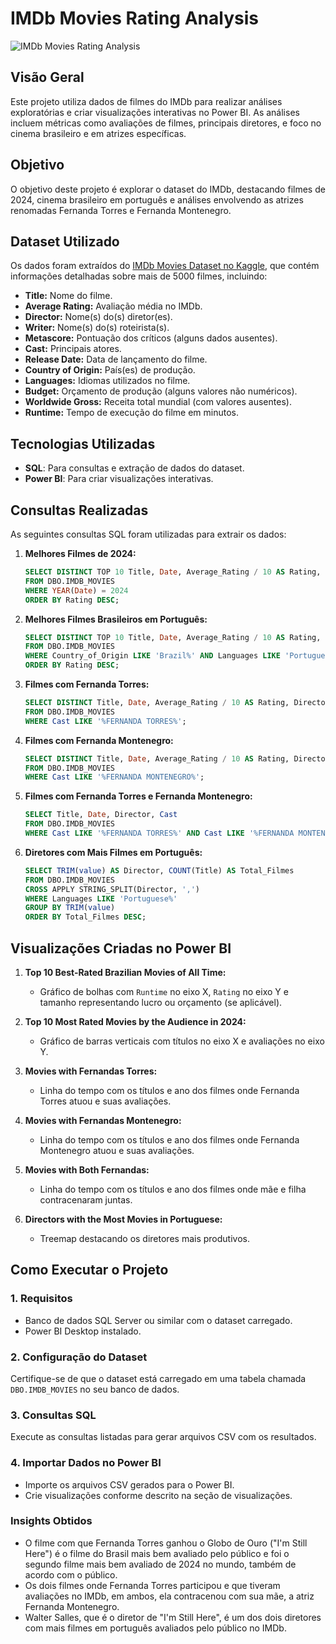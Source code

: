 # IMDb Movies Rating Analysis

![IMDb Movies Rating Analysis](https://github.com/user-attachments/assets/473a6b50-9894-4eec-a558-1ee6fe48bad2)

## **Visão Geral**
Este projeto utiliza dados de filmes do IMDb para realizar análises exploratórias e criar visualizações interativas no Power BI. As análises incluem métricas como avaliações de filmes, principais diretores, e foco no cinema brasileiro e em atrizes específicas.

## **Objetivo**
O objetivo deste projeto é explorar o dataset do IMDb, destacando filmes de 2024, cinema brasileiro em português e análises envolvendo as atrizes renomadas Fernanda Torres e Fernanda Montenegro.

## **Dataset Utilizado**

Os dados foram extraídos do [IMDb Movies Dataset no Kaggle](https://www.kaggle.com/datasets/hetbabariya/imdb-movies-data-collection-5000-records/data), que contém informações detalhadas sobre mais de 5000 filmes, incluindo:

- **Title:** Nome do filme.
- **Average Rating:** Avaliação média no IMDb.
- **Director:** Nome(s) do(s) diretor(es).
- **Writer:** Nome(s) do(s) roteirista(s).
- **Metascore:** Pontuação dos críticos (alguns dados ausentes).
- **Cast:** Principais atores.
- **Release Date:** Data de lançamento do filme.
- **Country of Origin:** País(es) de produção.
- **Languages:** Idiomas utilizados no filme.
- **Budget:** Orçamento de produção (alguns valores não numéricos).
- **Worldwide Gross:** Receita total mundial (com valores ausentes).
- **Runtime:** Tempo de execução do filme em minutos.


## **Tecnologias Utilizadas**
- **SQL**: Para consultas e extração de dados do dataset.
- **Power BI**: Para criar visualizações interativas.

## **Consultas Realizadas**
As seguintes consultas SQL foram utilizadas para extrair os dados:

1. **Melhores Filmes de 2024:**
   ```sql
   SELECT DISTINCT TOP 10 Title, Date, Average_Rating / 10 AS Rating, Director, Cast, Country_of_Origin, Languages, Runtime
   FROM DBO.IMDB_MOVIES
   WHERE YEAR(Date) = 2024
   ORDER BY Rating DESC;
   ```

2. **Melhores Filmes Brasileiros em Português:**
   ```sql
   SELECT DISTINCT TOP 10 Title, Date, Average_Rating / 10 AS Rating, Director, Cast, Country_of_Origin, Languages, Runtime
   FROM DBO.IMDB_MOVIES
   WHERE Country_of_Origin LIKE 'Brazil%' AND Languages LIKE 'Portuguese%'
   ORDER BY Rating DESC;
   ```

3. **Filmes com Fernanda Torres:**
   ```sql
   SELECT DISTINCT Title, Date, Average_Rating / 10 AS Rating, Director, Cast
   FROM DBO.IMDB_MOVIES
   WHERE Cast LIKE '%FERNANDA TORRES%';
   ```

4. **Filmes com Fernanda Montenegro:**
   ```sql
   SELECT DISTINCT Title, Date, Average_Rating / 10 AS Rating, Director, Cast
   FROM DBO.IMDB_MOVIES
   WHERE Cast LIKE '%FERNANDA MONTENEGRO%';
   ```

5. **Filmes com Fernanda Torres e Fernanda Montenegro:**
   ```sql
   SELECT Title, Date, Director, Cast
   FROM DBO.IMDB_MOVIES
   WHERE Cast LIKE '%FERNANDA TORRES%' AND Cast LIKE '%FERNANDA MONTENEGRO%';
   ```

6. **Diretores com Mais Filmes em Português:**
   ```sql
   SELECT TRIM(value) AS Director, COUNT(Title) AS Total_Filmes
   FROM DBO.IMDB_MOVIES
   CROSS APPLY STRING_SPLIT(Director, ',')
   WHERE Languages LIKE 'Portuguese%'
   GROUP BY TRIM(value)
   ORDER BY Total_Filmes DESC;
   ```

## **Visualizações Criadas no Power BI**

1. **Top 10 Best-Rated Brazilian Movies of All Time:**
   - Gráfico de bolhas com `Runtime` no eixo X, `Rating` no eixo Y e tamanho representando lucro ou orçamento (se aplicável).
    
2. **Top 10 Most Rated Movies by the Audience in 2024:**
   - Gráfico de barras verticais com títulos no eixo X e avaliações no eixo Y.

3. **Movies with Fernandas Torres:**
   - Linha do tempo com os títulos e ano dos filmes onde Fernanda Torres atuou e suas avaliações.

4. **Movies with Fernandas Montenegro:**
   - Linha do tempo com os títulos e ano dos filmes onde Fernanda Montenegro atuou e suas avaliações.

5. **Movies with Both Fernandas:**
   - Linha do tempo com os títulos e ano dos filmes onde mãe e filha contracenaram juntas.

4. **Directors with the Most Movies in Portuguese:**
   - Treemap destacando os diretores mais produtivos.

## **Como Executar o Projeto**

### **1. Requisitos**
- Banco de dados SQL Server ou similar com o dataset carregado.
- Power BI Desktop instalado.

### **2. Configuração do Dataset**
Certifique-se de que o dataset está carregado em uma tabela chamada `DBO.IMDB_MOVIES` no seu banco de dados.

### **3. Consultas SQL**
Execute as consultas listadas para gerar arquivos CSV com os resultados.

### **4. Importar Dados no Power BI**
- Importe os arquivos CSV gerados para o Power BI.
- Crie visualizações conforme descrito na seção de visualizações.

### **Insights Obtidos**

- O filme com que Fernanda Torres ganhou o Globo de Ouro ("I'm Still Here") é o filme do Brasil mais bem avaliado pelo público e foi o segundo filme mais bem avaliado de 2024 no mundo, também de acordo com o público.
- Os dois filmes onde Fernanda Torres participou e que tiveram avaliações no IMDb, em ambos, ela contracenou com sua mãe, a atriz Fernanda Montenegro.
- Walter Salles, que é o diretor de "I'm Still Here", é um dos dois diretores com mais filmes em português avaliados pelo público no IMDb.
